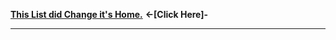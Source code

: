 
[**This List did Change it's Home.**](https://github.com/EzioTheDeadPoet/SME-FT-/blob/SMEFT-2.0/README.md) **<-[Click Here]-**

---
